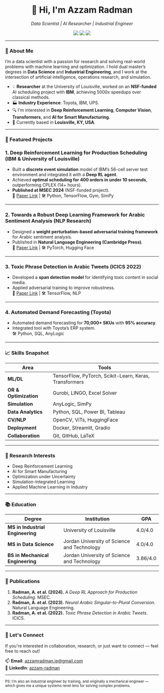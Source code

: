 <h1 align="center">👋 Hi, I'm Azzam Radman</h1>

<p align="center">
  <em>Data Scientist | AI Researcher | Industrial Engineer</em>  
</p>

<p align="center">
  <a href="mailto:azzamradman.ie@gmail.com"><img src="https://img.shields.io/badge/email-contact%20me-blue?style=flat&logo=gmail"></a>
  <a href="https://www.linkedin.com/in/azzam-radman"><img src="https://img.shields.io/badge/LinkedIn-azzamradman-blue?style=flat&logo=linkedin"></a>
  <a href="https://github.com/Azzam-Radman"><img src="https://img.shields.io/badge/GitHub-Azzam--Radman-black?style=flat&logo=github"></a>
</p>

---

### 🔬 About Me

I’m a data scientist with a passion for research and solving real-world problems with machine learning and optimization. I hold dual master’s degrees in **Data Science** and **Industrial Engineering**, and I work at the intersection of artificial intelligence, operations research, and simulation.

- 💡 **Researcher** at the University of Louisville, worked on an **NSF-funded** AI scheduling project with **IBM**, achieving 5000x speedups over classical methods.
- 🏭 **Industry Experience**: Toyota, IBM, UPS.
- 🔍 I'm interested in **Deep Reinforcement Learning**, **Computer Vision**, **Transformers**, and **AI for Smart Manufacturing**.
- 📍 Currently based in **Louisville, KY, USA**.

---

### 🚀 Featured Projects

### **1. Deep Reinforcement Learning for Production Scheduling (IBM & University of Louisville)**  
- Built a **discrete event simulation** model of IBM’s 56-cell server test environment and integrated it with a **Deep RL agent**.  
- Achieved **optimal scheduling for 400 orders in under 10 seconds**, outperforming CPLEX (14+ hours).  
- **Published at MSEC 2024** (NSF-funded project).  
🔗 [Paper Link](https://asmedigitalcollection.asme.org/MSEC/proceedings-abstract/MSEC2024/88117/1203270) | 🛠️ Python, TensorFlow, Gym, SimPy  

---

### **2. Towards a Robust Deep Learning Framework for Arabic Sentiment Analysis (NLP Research)**  
- Designed a **weight perturbation-based adversarial training framework** for Arabic sentiment analysis.  
- Published in **Natural Language Engineering (Cambridge Press)**.  
🔗 [Paper Link](https://scholar.google.com/citations?view_op=view_citation&hl=en&user=QUGRpw4AAAAJ&citation_for_view=QUGRpw4AAAAJ:2osOgNQ5qMEC) | 🛠️ PyTorch, Hugging Face  

---

### **3. Toxic Phrase Detection in Arabic Tweets (ICICS 2022)**  
- Developed a **span detection model** for identifying toxic content in social media.  
- Applied adversarial training to improve robustness.  
🔗 [Paper Link](https://scholar.google.com/citations?view_op=view_citation&hl=en&user=QUGRpw4AAAAJ&citation_for_view=QUGRpw4AAAAJ:u5HHmVD_uO8C) | 🛠️ TensorFlow, NLP  

---

### **4. Automated Demand Forecasting (Toyota)**
- Automated demand forecasting for **70,000+ SKUs** with **95% accuracy**.  
- Integrated tool with Toyota’s ERP system.  
🛠️ Python, SQL, AnyLogic
---

### 📈 Skills Snapshot

| Area | Tools |
|------|-------|
| **ML/DL** | TensorFlow, PyTorch, Scikit-Learn, Keras, Transformers |
| **OR & Optimization** | Gurobi, LINGO, Excel Solver |
| **Simulation** | AnyLogic, SimPy |
| **Data Analytics** | Python, SQL, Power BI, Tableau |
| **CV/NLP** | OpenCV, ViTs, HuggingFace |
| **Deployment** | Docker, Streamlit, Gradio |
| **Collaboration** | Git, GitHub, LaTeX |

---

### 🧠 Research Interests

- Deep Reinforcement Learning  
- AI for Smart Manufacturing  
- Optimization under Uncertainty  
- Simulation-Integrated Learning  
- Applied Machine Learning in Industry

---

### 📚 Education

| Degree | Institution | GPA |  
|--------|------------|-----|  
| **MS in Industrial Engineering** | University of Louisville | 4.0/4.0 |  
| **MS in Data Science** | Jordan University of Science and Technology | 4.0/4.0 |  
| **BS in Mechanical Engineering** | Jordan University of Science and Technology | 3.86/4.0 |

---

### 📄 **Publications**
1. **Radman, A. et al. (2024).** *A Deep RL Approach for Production Scheduling*. MSEC.  
2. **Radman, A. et al. (2023).** *Neural Arabic Singular-to-Plural Conversion*. Natural Language Engineering.  
3. **Radman, A. et al. (2022).** *Toxic Phrase Detection in Arabic Tweets*. ICICS.

---

### 🔗 Let's Connect

If you're interested in collaboration, research, or just want to connect — feel free to reach out!

📫 **Email**: azzamradman.ie@gmail.com  
🔗 **LinkedIn**: [azzam-radman](https://www.linkedin.com/in/azzam-radman)

---

<sub>PS: I’m also an industrial engineer by training, and originally a mechanical engineer — which gives me a unique systems-level lens for solving complex problems.</sub>
